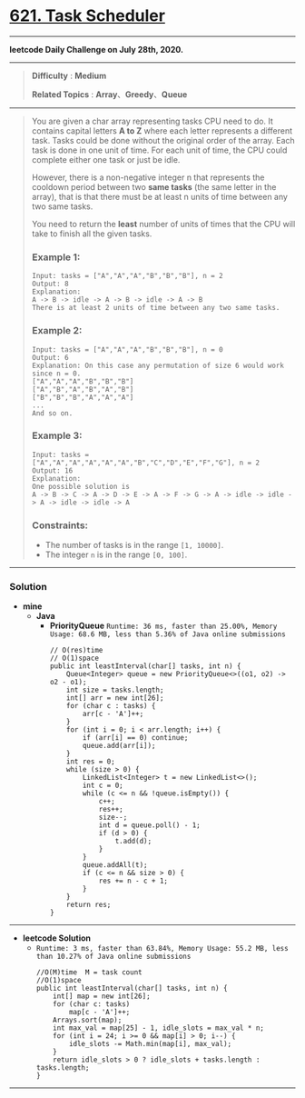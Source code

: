 # [621. Task Scheduler](https://leetcode.com/problems/task-scheduler/)

---

**leetcode Daily Challenge on July 28th, 2020.**

---

> **Difficulty** : **Medium**
>
> **Related Topics** : **Array**、**Greedy**、**Queue**

---

> You are given a char array representing tasks CPU need to do. It contains capital letters **A to Z** where each letter represents a different task. Tasks could be done without the original order of the array. Each task is done in one unit of time. For each unit of time, the CPU could complete either one task or just be idle.
>
> However, there is a non-negative integer n that represents the cooldown period between two **same tasks** (the same letter in the array), that is that there must be at least n units of time between any two same tasks.
>
> You need to return the **least** number of units of times that the CPU will take to finish all the given tasks.
>
>
>
> ### Example 1:
> ```
> Input: tasks = ["A","A","A","B","B","B"], n = 2
> Output: 8
> Explanation:
> A -> B -> idle -> A -> B -> idle -> A -> B
> There is at least 2 units of time between any two same tasks.
> ```
>
> ### Example 2:
> ```
> Input: tasks = ["A","A","A","B","B","B"], n = 0
> Output: 6
> Explanation: On this case any permutation of size 6 would work since n = 0.
> ["A","A","A","B","B","B"]
> ["A","B","A","B","A","B"]
> ["B","B","B","A","A","A"]
> ...
> And so on.
> ```
>
> ### Example 3:
> ```
> Input: tasks = ["A","A","A","A","A","A","B","C","D","E","F","G"], n = 2
> Output: 16
> Explanation:
> One possible solution is
> A -> B -> C -> A -> D -> E -> A -> F -> G -> A -> idle -> idle -> A -> idle -> idle -> A
> ````
>
> ### Constraints:
> * The number of tasks is in the range `[1, 10000]`.
> * The integer `n` is in the range `[0, 100]`.

---

### Solution
* **mine**
  * **Java**
    * **PriorityQueue** `Runtime: 36 ms, faster than 25.00%, Memory Usage: 68.6 MB, less than 5.36% of Java online submissions`
      ```
      // O(res)time
      // O(1)space
      public int leastInterval(char[] tasks, int n) {
          Queue<Integer> queue = new PriorityQueue<>((o1, o2) -> o2 - o1);
          int size = tasks.length;
          int[] arr = new int[26];
          for (char c : tasks) {
              arr[c - 'A']++;
          }
          for (int i = 0; i < arr.length; i++) {
              if (arr[i] == 0) continue;
              queue.add(arr[i]);
          }
          int res = 0;
          while (size > 0) {
              LinkedList<Integer> t = new LinkedList<>();
              int c = 0;
              while (c <= n && !queue.isEmpty()) {
                  c++;
                  res++;
                  size--;
                  int d = queue.poll() - 1;
                  if (d > 0) {
                      t.add(d);
                  }
              }
              queue.addAll(t);
              if (c <= n && size > 0) {
                  res += n - c + 1;
              }
          }
          return res;
      }
      ```


---

* **leetcode Solution**
  * `Runtime: 3 ms, faster than 63.84%, Memory Usage: 55.2 MB, less than 10.27% of Java online submissions`
    ```
    //O(M)time  M = task count
    //O(1)space
    public int leastInterval(char[] tasks, int n) {
        int[] map = new int[26];
        for (char c: tasks)
            map[c - 'A']++;
        Arrays.sort(map);
        int max_val = map[25] - 1, idle_slots = max_val * n;
        for (int i = 24; i >= 0 && map[i] > 0; i--) {
            idle_slots -= Math.min(map[i], max_val);
        }
        return idle_slots > 0 ? idle_slots + tasks.length : tasks.length;
    }
    ```


---
